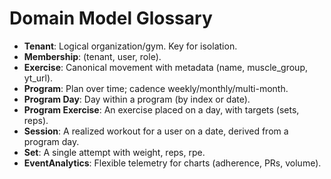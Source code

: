 # Domain Model Glossary

- **Tenant**: Logical organization/gym. Key for isolation.
- **Membership**: (tenant, user, role).
- **Exercise**: Canonical movement with metadata (name, muscle_group, yt_url).
- **Program**: Plan over time; cadence weekly/monthly/multi-month.
- **Program Day**: Day within a program (by index or date).
- **Program Exercise**: An exercise placed on a day, with targets (sets, reps).
- **Session**: A realized workout for a user on a date, derived from a program day.
- **Set**: A single attempt with weight, reps, rpe.
- **EventAnalytics**: Flexible telemetry for charts (adherence, PRs, volume).
